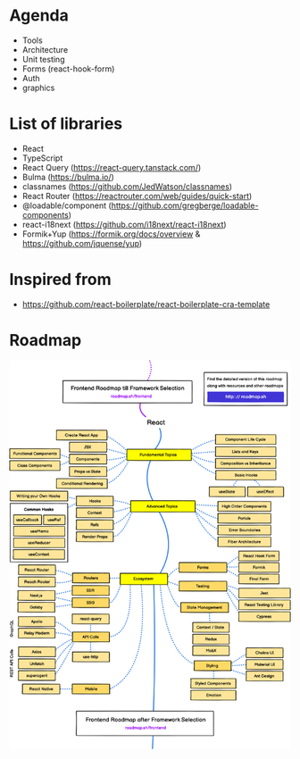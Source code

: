# Agenda

- Tools
- Architecture
- Unit testing
- Forms (react-hook-form)
- Auth
- graphics

# List of libraries
- React
- TypeScript
- React Query (https://react-query.tanstack.com/)
- Bulma (https://bulma.io/)
- classnames (https://github.com/JedWatson/classnames)
- React Router (https://reactrouter.com/web/guides/quick-start)
- @loadable/component (https://github.com/gregberge/loadable-components)
- react-i18next (https://github.com/i18next/react-i18next)
- Formik+Yup (https://formik.org/docs/overview & https://github.com/jquense/yup)

# Inspired from
- https://github.com/react-boilerplate/react-boilerplate-cra-template

# Roadmap

<img src="./public/2_-A9vh80AqLKLIyV4HIA02g.png" width="960">